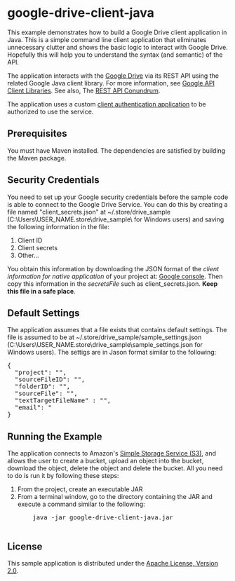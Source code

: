 # google-drive-client-java

This example demonstrates how to build a Google Drive client application in Java.
This is a simple command line client application that eliminates unnecessary clutter and shows the basic logic to interact with Google Drive. Hopefully this will help you to understand the syntax (and semantic) of the API.

The application interacts with the <a href="https://developers.google.com/drive/web/about-sdk" target="_blank">Google Drive</a> via its REST API using the related Google Java client library. For more information, see <a href="https://developers.google.com/api-client-library/" target="_blank">Google API Client Libraries</a>.  See also, The <a href="http://acloudysky.com/?s=conundrum" target="_blank">REST API Conundrum</a>. 

The application uses a custom <a href="http://acloudysky.com/authenticate-google-cloud-service-client-application/" target="_blank">client authentication application</a> to be authorized to use the service.     


<h2>Prerequisites</h2>
You must have Maven installed. The dependencies are satisfied by building the Maven package.

<h2>Security Credentials</h2>
You need to set up your Google security credentials before the sample code is able to connect to the Google Drive Service. You can do this by creating a file named "client_secrets.json" at ~/.store/drive_sample (C:\Users\USER_NAME.store\drive_sample\ for Windows users) and saving the following information in the file:
<ol>
	<li>Client ID</li>
	<li>Client secrets</li>
	<li>Other... </li>
</ol>
You obtain this information by downloading the JSON format of the <i>client information for native application</i> of your project at: 
<a href="https://console.developers.google.com/project" target="_blank">Google console</a>. Then copy this information in the <i>secretsFile</i> such as client_secrets.json. <b>Keep this file in a safe place</b>.


<h2>Default Settings</h2>
The application assumes that a file exists that contains default settings. The file is assumed to be at ~/.store/drive_sample/sample_settings.json  (C:\Users\USER_NAME.store\drive_sample\sample_settings.json for Windows users). The settigs are in Jason format similar to the following: 

<pre>
{
  "project": "<your project ID>",
  "sourceFileID": "<default source file ID>",
  "folderID": "<default source folder ID>",
  "sourceFile": "<default source file name>",
  "textTargetFileName" : "<default target file name>",
  "email": "<your e-mail">
}
</pre>
			 
<h2>Running the Example</h2>
The application connects to Amazon's <a href="http://aws.amazon.com/s3" target="_blank">Simple Storage Service (S3)</a>, and allows the user to create a bucket, upload an object into the bucket, download the object, delete the object and delete the bucket. All you need to do is run it by following these steps:
<ol>
	<li>From the project, create an executable JAR</li>
	<li>From a terminal window, go to the directory containing the JAR and execute a command similar to 
	the following:   
	<pre>
  	java -jar google-drive-client-java.jar
	</pre>	
	</li>
</ol>

<h2>License</h2>
This sample application is distributed under the <a href="http://www.apache.org/licenses/LICENSE-2.0" target="_blank">Apache License, Version 2.0</a>.

